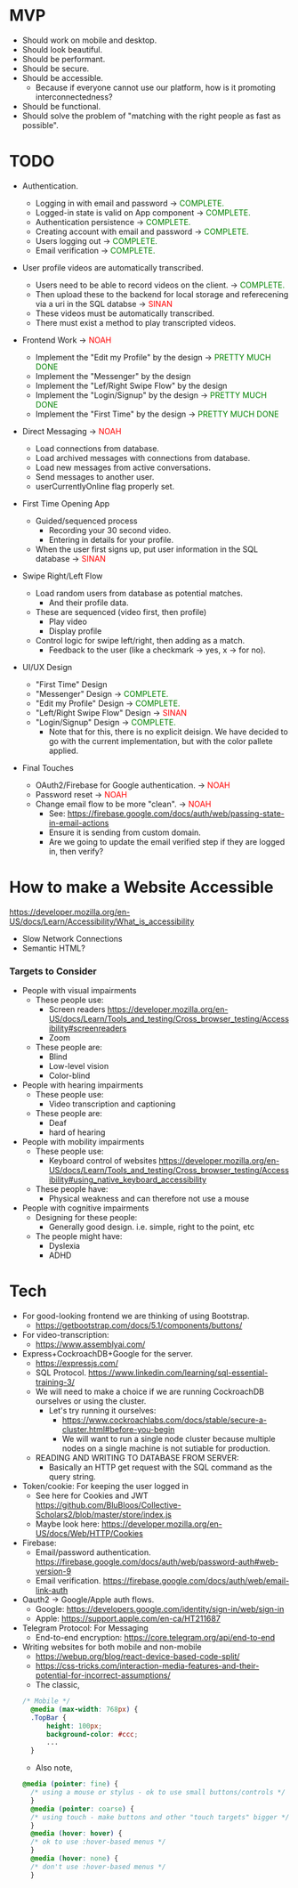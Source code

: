# MVP
- Should work on mobile and desktop.
- Should look beautiful.
- Should be performant.
- Should be secure.
- Should be accessible.
  - Because if everyone cannot use our platform, how is it promoting interconnectedness?
- Should be functional.
- Should solve the problem of "matching with the right people as fast as possible".

# TODO

- Authentication.
  - Logging in with email and password -> <span style="color:green;">COMPLETE.</span>
  - Logged-in state is valid on App component -> <span style="color:green;">COMPLETE.</span> 
  - Authentication persistence -> <span style="color:green;">COMPLETE.</span>
  - Creating account with email and password -> <span style="color:green;">COMPLETE.</span>  
  - Users logging out -> <span style="color:green;">COMPLETE.</span>
  - Email verification -> <span style="color:green;">COMPLETE.</span>

- User profile videos are automatically transcribed.
  - Users need to be able to record videos on the client. -> <span style="color:green;">COMPLETE.</span> 
  - Then upload these to the backend for local storage and referecening via a uri in the SQL databse -> <span style="color:red;">SINAN</span>
  - These videos must be automatically transcribed.
  - There must exist a method to play transcripted videos.

- Frontend Work -> <span style="color:red;">NOAH</span>
  - Implement the "Edit my Profile" by the design -> <span style="color:green;">PRETTY MUCH DONE</span>
  - Implement the "Messenger" by the design 
  - Implement the "Lef/Right Swipe Flow" by the design
  - Implement the "Login/Signup" by the design -> <span style="color:green;">PRETTY MUCH DONE</span>
  - Implement the "First Time" by the design -> <span style="color:green;">PRETTY MUCH DONE</span>

- Direct Messaging -> <span style="color:red;">NOAH</span>
  - Load connections from database.
  - Load archived messages with connections from database.
  - Load new messages from active conversations.
  - Send messages to another user.
  - userCurrentlyOnline flag properly set.

- First Time Opening App
  - Guided/sequenced process
    - Recording your 30 second video.
    - Entering in details for your profile.
  - When the user first signs up, put user information in the SQL database -> <span style="color:red;">SINAN</span>


- Swipe Right/Left Flow
  - Load random users from database as potential matches.
    - And their profile data.
  - These are sequenced (video first, then profile)
    - Play video
    - Display profile
  - Control logic for swipe left/right, then adding as a match.
    - Feedback to the user (like a checkmark -> yes, x -> for no).

- UI/UX Design
  - "First Time" Design 
  - "Messenger" Design -> <span style="color:green;">COMPLETE.</span>
  - "Edit my Profile" Design -> <span style="color:green;">COMPLETE.</span>
  - "Left/Right Swipe Flow" Design -> <span style="color:red;">SINAN</span>
  - "Login/Signup" Design -> <span style="color:green;">COMPLETE.</span>
    - Note that for this, there is no explicit deisign. We have decided to go with the current implementation, but with the color pallete applied. 

- Final Touches
  - OAuth2/Firebase for Google authentication. -> <span style="color:red;">NOAH</span>
  - Password reset -> <span style="color:red;">NOAH</span>
  - Change email flow to be more "clean". -> <span style="color:red;">NOAH</span>
    - See: https://firebase.google.com/docs/auth/web/passing-state-in-email-actions
    - Ensure it is sending from custom domain.
    - Are we going to update the email verified step if they are logged in, then verify?

# How to make a Website Accessible
https://developer.mozilla.org/en-US/docs/Learn/Accessibility/What_is_accessibility

- Slow Network Connections
- Semantic HTML?

### Targets to Consider
- People with visual impairments
  - These people use:
    - Screen readers https://developer.mozilla.org/en-US/docs/Learn/Tools_and_testing/Cross_browser_testing/Accessibility#screenreaders
    - Zoom
  - These people are:
    - Blind
    - Low-level vision
    - Color-blind
- People with hearing impairments
  - These people use:
    - Video transcription and captioning
  - These people are:
    - Deaf
    - hard of hearing
- People with mobility impairments
  - These people use:
    - Keyboard control of websites https://developer.mozilla.org/en-US/docs/Learn/Tools_and_testing/Cross_browser_testing/Accessibility#using_native_keyboard_accessibility
  - These people have:
    - Physical weakness and can therefore not use a mouse
- People with cognitive impairments
  - Designing for these people:
    - Generally good design. i.e. simple, right to the point, etc
  - The people might have:
    - Dyslexia
    - ADHD

# Tech

- For good-looking frontend we are thinking of using Bootstrap.
  - https://getbootstrap.com/docs/5.1/components/buttons/
- For video-transcription:
  - https://www.assemblyai.com/
- Express+CockroachDB+Google for the server.
  - https://expressjs.com/
  - SQL Protocol. https://www.linkedin.com/learning/sql-essential-training-3/
  - We will need to make a choice if we are running CockroachDB ourselves or using the cluster.
    - Let's try running it ourselves:
      - https://www.cockroachlabs.com/docs/stable/secure-a-cluster.html#before-you-begin
      - We will want to run a single node cluster because multiple \
      nodes on a single machine is not sutiable for production.
  - READING AND WRITING TO DATABASE FROM SERVER:
    - Basically an HTTP get request with the SQL command as the query string.
- Token/cookie: For keeping the user logged in
  - See here for Cookies and JWT https://github.com/BluBloos/Collective-Scholars2/blob/master/store/index.js
  - Maybe look here: https://developer.mozilla.org/en-US/docs/Web/HTTP/Cookies
- Firebase: 
  - Email/password authentication. https://firebase.google.com/docs/auth/web/password-auth#web-version-9  
  - Email verification. https://firebase.google.com/docs/auth/web/email-link-auth
- Oauth2 -> Google/Apple auth flows.
  - Google: https://developers.google.com/identity/sign-in/web/sign-in
  - Apple: https://support.apple.com/en-ca/HT211687
- Telegram Protocol: For Messaging
  - End-to-end encryption: https://core.telegram.org/api/end-to-end
- Writing websites for both mobile and non-mobile
  - https://webup.org/blog/react-device-based-code-split/
  - https://css-tricks.com/interaction-media-features-and-their-potential-for-incorrect-assumptions/
  - The classic,
  ```css
  /* Mobile */
    @media (max-width: 768px) {
    .TopBar {
        height: 100px;
        background-color: #ccc;
        ...
    }
  ```
  - Also note,
  ```css
  @media (pointer: fine) {
    /* using a mouse or stylus - ok to use small buttons/controls */
    }
    @media (pointer: coarse) {
    /* using touch - make buttons and other "touch targets" bigger */
    }
    @media (hover: hover) {
    /* ok to use :hover-based menus */
    }
    @media (hover: none) {
    /* don't use :hover-based menus */
    }
  ```

